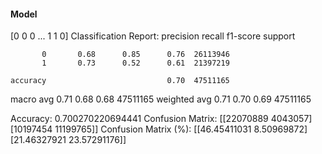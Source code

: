 #### Model
[0 0 0 ... 1 1 0]
Classification Report:
              precision    recall  f1-score   support

           0       0.68      0.85      0.76  26113946
           1       0.73      0.52      0.61  21397219

    accuracy                           0.70  47511165
   macro avg       0.71      0.68      0.68  47511165
weighted avg       0.71      0.70      0.69  47511165

Accuracy: 0.700270220694441
Confusion Matrix:
[[22070889  4043057]
 [10197454 11199765]]
Confusion Matrix (%):
[[46.45411031  8.50969872]
 [21.46327921 23.57291176]]
